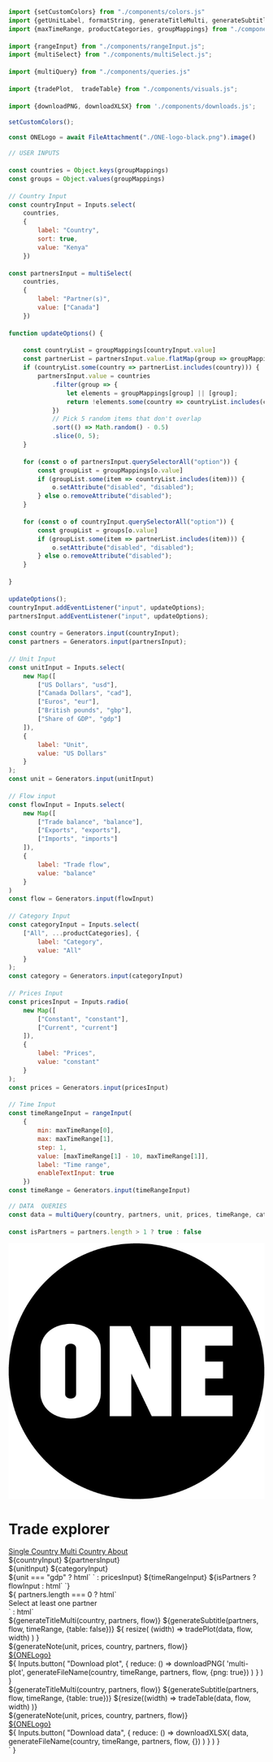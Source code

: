 ```js
import {setCustomColors} from "./components/colors.js"
import {getUnitLabel, formatString, generateTitleMulti, generateSubtitle, generateNote, generateFileName} from "./components/utils.js"
import {maxTimeRange, productCategories, groupMappings} from "./components/inputValues.js";

import {rangeInput} from "./components/rangeInput.js";
import {multiSelect} from "./components/multiSelect.js";

import {multiQuery} from "./components/queries.js"

import {tradePlot,  tradeTable} from "./components/visuals.js";

import {downloadPNG, downloadXLSX} from './components/downloads.js';
```

```js 
setCustomColors();
```

```js
const ONELogo = await FileAttachment("./ONE-logo-black.png").image()
```

```js
// USER INPUTS

const countries = Object.keys(groupMappings)
const groups = Object.values(groupMappings)

// Country Input
const countryInput = Inputs.select(
    countries,
    {
        label: "Country",
        sort: true,
        value: "Kenya"
    })

const partnersInput = multiSelect(
    countries,
    {
        label: "Partner(s)",
        value: ["Canada"]
    })

function updateOptions() {

    const countryList = groupMappings[countryInput.value]
    const partnerList = partnersInput.value.flatMap(group => groupMappings[group] || [group]);
    if (countryList.some(country => partnerList.includes(country))) {
        partnersInput.value = countries
            .filter(group => {
                let elements = groupMappings[group] || [group];
                return !elements.some(country => countryList.includes(country));
            })
            // Pick 5 random items that don't overlap
            .sort(() => Math.random() - 0.5)
            .slice(0, 5);
    }

    for (const o of partnersInput.querySelectorAll("option")) {
        const groupList = groupMappings[o.value]
        if (groupList.some(item => countryList.includes(item))) {
            o.setAttribute("disabled", "disabled");
        } else o.removeAttribute("disabled");
    }

    for (const o of countryInput.querySelectorAll("option")) {
        const groupList = groups[o.value]
        if (groupList.some(item => partnerList.includes(item))) {
            o.setAttribute("disabled", "disabled");
        } else o.removeAttribute("disabled");
    }

}

updateOptions();
countryInput.addEventListener("input", updateOptions);
partnersInput.addEventListener("input", updateOptions);

const country = Generators.input(countryInput);
const partners = Generators.input(partnersInput);

// Unit Input
const unitInput = Inputs.select(
    new Map([
        ["US Dollars", "usd"],
        ["Canada Dollars", "cad"],
        ["Euros", "eur"],
        ["British pounds", "gbp"],
        ["Share of GDP", "gdp"]
    ]),
    {
        label: "Unit",
        value: "US Dollars"
    }
);
const unit = Generators.input(unitInput)

// Flow input
const flowInput = Inputs.select(
    new Map([
        ["Trade balance", "balance"],
        ["Exports", "exports"],
        ["Imports", "imports"]
    ]),
    {
        label: "Trade flow",
        value: "balance"
    }
)
const flow = Generators.input(flowInput)

// Category Input
const categoryInput = Inputs.select(
    ["All", ...productCategories], {
        label: "Category",
        value: "All"
    }
);
const category = Generators.input(categoryInput)

// Prices Input
const pricesInput = Inputs.radio(
    new Map([
        ["Constant", "constant"],
        ["Current", "current"]
    ]),
    {
        label: "Prices",
        value: "constant"
    }
);
const prices = Generators.input(pricesInput)

// Time Input
const timeRangeInput = rangeInput(
    {
        min: maxTimeRange[0],
        max: maxTimeRange[1],
        step: 1,
        value: [maxTimeRange[1] - 10, maxTimeRange[1]],
        label: "Time range",
        enableTextInput: true
    })
const timeRange = Generators.input(timeRangeInput)
```

```js
// DATA  QUERIES
const data = multiQuery(country, partners, unit, prices, timeRange, category, flow)

const isPartners = partners.length > 1 ? true : false
```

<div class="title-container">
    <div class="title-logo">
        <a href="https://data.one.org/" target="_blank">
            <img src="./ONE-logo-black.png" alt="A black circle with ONE written in white thick letters.">
        </a>
    </div>
    <h1 class="title-text">
        Trade explorer
    </h1>
</div>

<div class="header card">
    <a class="view-button" href="./">
        Single Country
    </a>
    <a class="view-button active" href="./multi">
        Multi Country
    </a>
    <a class="view-button" href="./about">
        About
    </a>
</div>

<div class="card settings">
    <div class="settings-group">
        ${countryInput}
        ${partnersInput}
    </div>
    <div class="settings-group">
        ${unitInput}
        ${categoryInput}
    </div>
    <div class="settings-group">
        ${unit === "gdp" ? html` ` : pricesInput}
        ${timeRangeInput}
        ${isPartners ? flowInput : html` `}
    </div>
</div>
${ 
    partners.length === 0 
    ? html`
        <div class="grid grid-cols-2">
            <div class="card"> 
                <div class="warning">
                    Select at least one partner
                </div>
            </div>
        </div>
    `
    : html`
        <div class="grid grid-cols-2">
            <div class="card">
                <div class="plot-container" id="multi-plot">
                    ${generateTitleMulti(country, partners, flow)}
                    ${generateSubtitle(partners, flow, timeRange, {table: false})}
                    ${
                        resize(
                            (width) => tradePlot(data, flow, width)
                        )
                    }
                    <div class="bottom-panel">
                        <div class="text-section">
                            ${generateNote(unit, prices, country, partners, flow)}
                        </div>
                        <div class="logo-section">
                            <a href="https://data.one.org/" target="_blank">
                                ${ONELogo}
                            </a>
                        </div>
                    </div>
                </div>
                <div class="download-panel">
                    ${
                        Inputs.button(
                            "Download plot", {
                                reduce: () => downloadPNG(
                                    'multi-plot',
                                    generateFileName(country, timeRange, partners, flow, {png: true})
                                )
                            }
                        )
                    }
                </div>
            </div>
            <div class="card">
                <div class="plot-container" id="multi-table">
                        ${generateTitleMulti(country, partners, flow)}
                        ${generateSubtitle(partners, flow, timeRange, {table: true})}
                        ${resize((width) =>
                            tradeTable(data, flow, width)
                        )}
                        <div class="bottom-panel">
                            <div class="text-section">
                                ${generateNote(unit, prices, country, partners, flow)}
                            </div>
                            <div class="logo-section">
                                <a href="https://data.one.org/" target="_blank">
                                    ${ONELogo}
                                </a>
                            </div>
                        </div>
                </div>
                <div class="download-panel">
                        ${
                            Inputs.button(
                                "Download data", {
                                    reduce: () => downloadXLSX(
                                        data,
                                        generateFileName(country, timeRange, partners, flow, {})
                                    )
                                }
                            )
                        }
                </div>
            </div>
        </div>
    `
}